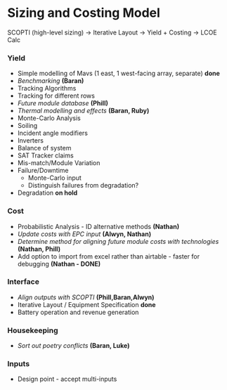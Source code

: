 # Sizing and Costing Model

SCOPTI (high-level sizing) -> Iterative Layout -> Yield + Costing -> LCOE Calc

### Yield

* Simple modelling of Mavs (1 east, 1 west-facing array, separate) **done**
* *Benchmarking* **(Baran)**
* Tracking Algorithms
* Tracking for different rows
* *Future module database* **(Phill)**
* *Thermal modelling and effects* **(Baran, Ruby)**
* Monte-Carlo Analysis
* Soiling
* Incident angle modifiers
* Inverters 
* Balance of system
* SAT Tracker claims
* Mis-match/Module Variation
* Failure/Downtime
  * Monte-Carlo input
  * Distinguish failures from degradation?
* Degradation **on hold**

### Cost
* Probabilistic Analysis - ID alternative methods **(Nathan)**
* *Update costs with EPC input* **(Alwyn, Nathan)**
* *Determine method for aligning future module costs with technologies* **(Nathan, Phill)**
* Add option to import from excel rather than airtable - faster for debugging **(Nathan - DONE)**


### Interface
* *Align outputs with SCOPTI* **(Phill,Baran,Alwyn)**
* Iterative Layout / Equipment Specification **done**
* Battery operation and revenue generation

### Housekeeping
* *Sort out poetry conflicts* **(Baran, Luke)**

### Inputs
* Design point - accept multi-inputs

